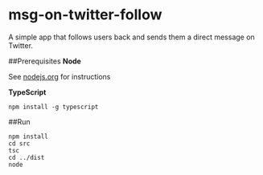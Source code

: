 # msg-on-twitter-follow
A simple app that follows users back and sends them a direct message on Twitter.

##Prerequisites
**Node**

See [nodejs.org](https://nodejs.org) for instructions

**TypeScript**

`npm install -g typescript`

##Run

    npm install
    cd src
    tsc
    cd ../dist
    node